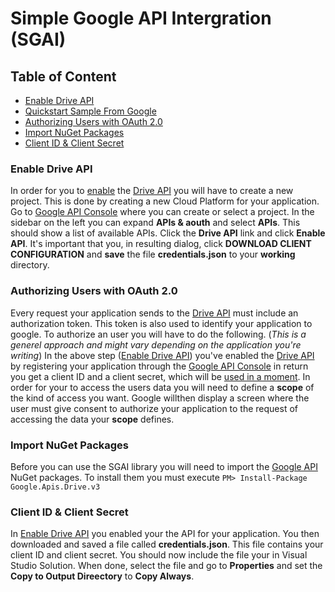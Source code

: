 # Simple Google API Intergration (SGAI)

## Table of Content
- [Enable Drive API](https://github.com/ZhakalenDk/Simple_Google_API_Intergration/blob/Development/README.md#enable-drive-api)
- [Quickstart Sample From Google](https://developers.google.com/drive/api/v3/quickstart/dotnet)
- [Authorizing Users with OAuth 2.0](https://github.com/ZhakalenDk/Simple_Google_API_Intergration/blob/Development/README.md#authorizing-users-with-oauth-20)
- [Import NuGet Packages](https://github.com/ZhakalenDk/Simple_Google_API_Intergration/blob/Development/README.md#import-nuget-packages)
- [Client ID & Client Secret](https://github.com/ZhakalenDk/Simple_Google_API_Intergration/blob/Development/README.md#client-id--client-secret)

### Enable Drive API
In order for you to [enable](https://developers.google.com/drive/api/v3/enable-drive-api) the [Drive API](https://developers.google.com/drive/api/v3/about-sdk) you will have to create a new project.
This is done by creating a new Cloud Platform for your application.
Go to [Google API Console](https://console.developers.google.com/) where you can create or select a project.
In the sidebar on the left you can expand **APIs & aouth** and select **APIs**.
This should show a list of available APIs. Click the **Drive API** link and click **Enable API**.
It's important that you, in resulting dialog, click **DOWNLOAD CLIENT CONFIGURATION** and **save** the file **credentials.json** to your **working** directory.

### Authorizing Users with OAuth 2.0
Every request your application sends to the [Drive API](https://developers.google.com/drive/api/v3/about-sdk) must include an authorization token.
This token is also used to identify your application to google.
To authorize an user you will have to do the following. (_This is a generel approach and might vary depending on the application you're writing_)
In the above step ([Enable Drive API](https://developers.google.com/drive/api/v3/enable-drive-api)) you've enabled the [Drive API](https://developers.google.com/drive/api/v3/about-sdk) by registering your application through the [Google API Console](https://console.developers.google.com/) in return you get a client ID and a client secret, which will be [used in a moment](https://github.com/ZhakalenDk/Simple_Google_API_Intergration/blob/Development/README.md#client-id--client-secret).
In order for your to access the users data you will need to define a **scope** of the kind of access you want. Google willthen display a screen where the user must give consent to authorize your application to the request of accessing the data your **scope** defines.

### Import NuGet Packages
Before you can use the SGAI library you will need to import the [Google API](https://developers.google.com/drive/api/v3/about-sdk) NuGet packages.
To install them you must execute
`PM> Install-Package Google.Apis.Drive.v3`

### Client ID & Client Secret
In [Enable Drive API](https://github.com/ZhakalenDk/Simple_Google_API_Intergration/blob/Development/README.md#enable-drive-api) you enabled your the API for your application. You then downloaded and saved a file called **credentials.json**.
This file contains your client ID and client secret. You should now include the file your in Visual Studio Solution.
When done, select the file and go to **Properties** and set the **Copy to Output Direectory** to **Copy Always**.
